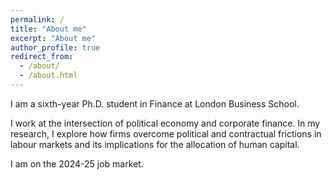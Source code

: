 ```yaml
---
permalink: /
title: "About me"
excerpt: "About me"
author_profile: true
redirect_from: 
  - /about/
  - /about.html
---
```




I am a sixth-year Ph.D. student in Finance at London Business School. 



I work at the intersection of political economy and corporate finance. In my research, I explore how firms overcome political and contractual frictions in labour markets and its implications for the allocation of human capital. 


I am on the 2024-25 job market. 
